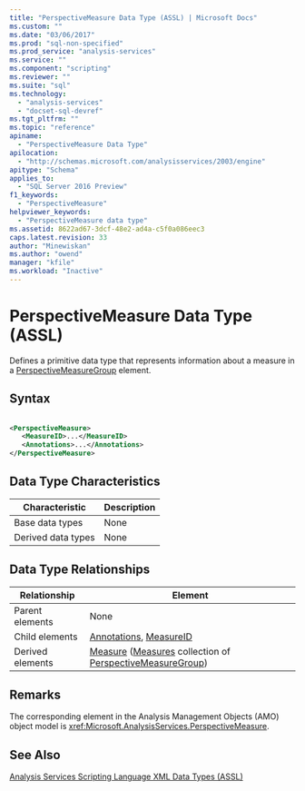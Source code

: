 ```yaml
---
title: "PerspectiveMeasure Data Type (ASSL) | Microsoft Docs"
ms.custom: ""
ms.date: "03/06/2017"
ms.prod: "sql-non-specified"
ms.prod_service: "analysis-services"
ms.service: ""
ms.component: "scripting"
ms.reviewer: ""
ms.suite: "sql"
ms.technology: 
  - "analysis-services"
  - "docset-sql-devref"
ms.tgt_pltfrm: ""
ms.topic: "reference"
apiname: 
  - "PerspectiveMeasure Data Type"
apilocation: 
  - "http://schemas.microsoft.com/analysisservices/2003/engine"
apitype: "Schema"
applies_to: 
  - "SQL Server 2016 Preview"
f1_keywords: 
  - "PerspectiveMeasure"
helpviewer_keywords: 
  - "PerspectiveMeasure data type"
ms.assetid: 8622ad67-3dcf-48e2-ad4a-c5f0a086eec3
caps.latest.revision: 33
author: "Minewiskan"
ms.author: "owend"
manager: "kfile"
ms.workload: "Inactive"
---
```

# PerspectiveMeasure Data Type (ASSL)
  Defines a primitive data type that represents information about a measure in a [PerspectiveMeasureGroup](../../../analysis-services/scripting/data-type/perspectivemeasuregroup-data-type-assl.md) element.  
  
## Syntax  
  
```xml  
  
<PerspectiveMeasure>  
   <MeasureID>...</MeasureID>  
   <Annotations>...</Annotations>  
</PerspectiveMeasure>  
```  
  
## Data Type Characteristics  
  
|Characteristic|Description|  
|--------------------|-----------------|  
|Base data types|None|  
|Derived data types|None|  
  
## Data Type Relationships  
  
|Relationship|Element|  
|------------------|-------------|  
|Parent elements|None|  
|Child elements|[Annotations](../../../analysis-services/scripting/collections/annotations-element-assl.md), [MeasureID](../../../analysis-services/scripting/properties/measureid-element-assl.md)|  
|Derived elements|[Measure](../../../analysis-services/scripting/objects/measure-element-assl.md) ([Measures](../../../analysis-services/scripting/collections/measures-element-assl.md) collection of [PerspectiveMeasureGroup](../../../analysis-services/scripting/data-type/perspectivemeasuregroup-data-type-assl.md))|  
  
## Remarks  
 The corresponding element in the Analysis Management Objects (AMO) object model is <xref:Microsoft.AnalysisServices.PerspectiveMeasure>.  
  
## See Also  
 [Analysis Services Scripting Language XML Data Types &#40;ASSL&#41;](../../../analysis-services/scripting/data-type/analysis-services-scripting-language-xml-data-types-assl.md)  
  
  
